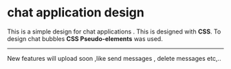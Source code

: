 # chat application design

This is a simple design for chat applications . This is designed with **CSS**. To design chat bubbles **CSS Pseudo-elements**  was used.

---

New features will upload soon ,like send messages , delete messages etc,..